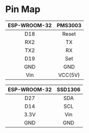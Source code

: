 Pin Map
=====

ESP-WROOM-32  | PMS3003
|:------------------:  | :-----------:|              
D18 | Reset
RX2 | TX
TX2 | RX
D19 | Set
GND | GND
Vin | VCC(5V)

ESP-WROOM-32 | SSD1306
|:------------------: | :---------:|
D27 | SDA
D14 | SCL
3.3V | Vin
GND | GND